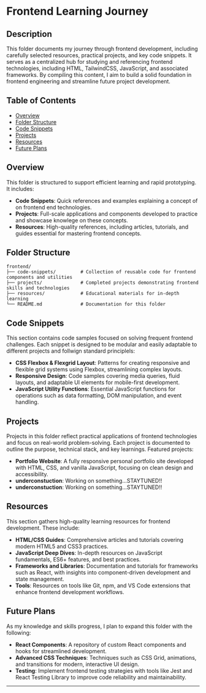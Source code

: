 # Frontend Learning Journey

## Description

This folder documents my journey through frontend development, including carefully selected resources, practical projects, and key code snippets. It serves as a centralized hub for studying and referencing frontend technologies, including HTML, TailwindCSS, JavaScript, and associated frameworks. By compiling this content, I aim to build a solid foundation in frontend engineering and streamline future project development.

## Table of Contents

- [Overview](#overview)
- [Folder Structure](#folder-structure)
- [Code Snippets](#code-snippets)
- [Projects](#projects)
- [Resources](#resources)
- [Future Plans](#future-plans)

## Overview

This folder is structured to support efficient learning and rapid prototyping. It includes:

- **Code Snippets**: Quick references and examples explaining a concept of on frontend end technologies.
- **Projects**: Full-scale applications and components developed to practice and showcase knowlege on these concepts.
- **Resources**: High-quality references, including articles, tutorials, and guides essential for mastering frontend concepts.

## Folder Structure

```
frontend/
├── code-snippets/         # Collection of reusable code for frontend components and utilities
├── projects/              # Completed projects demonstrating frontend skills and technologies
├── resources/             # Educational materials for in-depth learning
└── README.md              # Documentation for this folder
```

## Code Snippets

This section contains code samples focused on solving frequent frontend challenges. Each snippet is designed to be modular and easily adaptable to different projects and follwign standard principlels:

- **CSS Flexbox & Flexgrid Layout**: Patterns for creating responsive and flexible grid systems using Flexbox, streamlining complex layouts.
- **Responsive Design**: Code samples covering media queries, fluid layouts, and adaptable UI elements for mobile-first development.
- **JavaScript Utility Functions**: Essential JavaScript functions for operations such as data formatting, DOM manipulation, and event handling.

## Projects

Projects in this folder reflect practical applications of frontend technologies and focus on real-world problem-solving. Each project is documented to outline the purpose, technical stack, and key learnings. Featured projects:

- **Portfolio Website**: A fully responsive personal portfolio site developed with HTML, CSS, and vanilla JavaScript, focusing on clean design and accessibility.
- **underconstuction**: Working on something...STAYTUNED!!
- **underconstuction**: Working on something...STAYTUNED!!

## Resources

This section gathers high-quality learning resources for frontend development. These include:

- **HTML/CSS Guides**: Comprehensive articles and tutorials covering modern HTML5 and CSS3 practices.
- **JavaScript Deep Dives**: In-depth resources on JavaScript fundamentals, ES6+ features, and best practices.
- **Frameworks and Libraries**: Documentation and tutorials for frameworks such as React, with insights into component-driven development and state management.
- **Tools**: Resources on tools like Git, npm, and VS Code extensions that enhance frontend development workflows.

## Future Plans

As my knowledge and skills progress, I plan to expand this folder with the following:

- **React Components**: A repository of custom React components and hooks for streamlined development.
- **Advanced CSS Techniques**: Techniques such as CSS Grid, animations, and transitions for modern, interactive UI design.
- **Testing**: Implement frontend testing strategies with tools like Jest and React Testing Library to improve code reliability and maintainability.

---
